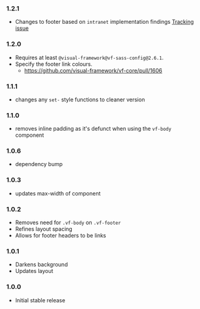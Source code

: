 ### 1.2.1

* Changes to footer based on `intranet` implementation findings [Tracking issue](https://github.com/visual-framework/vf-core/issues/1978)

### 1.2.0

* Requires at least `@visual-framework@vf-sass-config@2.6.1`.
* Specify the footer link colours.
  * https://github.com/visual-framework/vf-core/pull/1606

### 1.1.1

* changes any `set-` style functions to cleaner version

### 1.1.0

* removes inline padding as it's defunct when using the `vf-body` component

### 1.0.6

* dependency bump

### 1.0.3

* updates max-width of component

### 1.0.2

* Removes need for `.vf-body` on `.vf-footer`
* Refines layout spacing
* Allows for footer headers to be links

### 1.0.1

* Darkens background
* Updates layout

### 1.0.0

* Initial stable release
